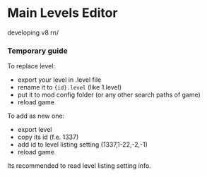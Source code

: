 # Main Levels Editor

developing v8 rn/ 

### Temporary guide
To replace level:
- export your level in .level file
- rename it to `{id}.level` (like 1.level)
- put it to mod config folder (or any other search paths of game)
- reload game

To add as new one:
- export level
- copy its id (f.e. 1337)
- add id to level listing setting (1337,1-22,-2,-1)
- reload game

Its recommended to read level listing setting info. 
